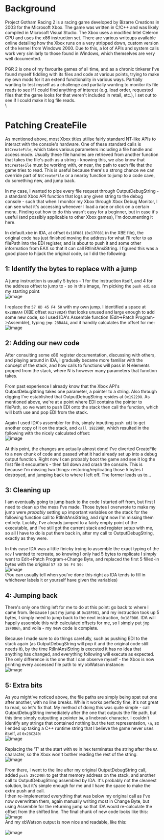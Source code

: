 # Background
Project Gotham Racing 2 is a racing game developed by Bizarre Creations in 2003 for the Microsoft Xbox. The game was written in C/C++ and was likely compiled in Microsoft Visual Studio. The Xbox uses a modified Intel Celeron CPU and uses the x86 instruction set. There are various writeups available online detailing how the Xbox runs on a very stripped down, custom version of the kernel from Windows 2000. Due to this, a lot of APIs and system calls work very similarly to those found in Windows, which themselves are very well documented.\
\
PGR 2 is one of my favourite games of all time, and as a chronic tinkerer I've found myself fiddling with its files and code at various points, trying to make my own mods for it an extend functionality in various ways. Partially wanting to test myself as a challenge and partially wanting to monitor its file reads to see if I could find anything of interest (e.g. load order, requested files that the game looks for that weren't included in retail, etc.), I set out to see if I could make it log file reads.\
\
# Patching CreateFile
As mentioned above, most Xbox titles utilise fairly standard NT-like APIs to interact with the console's hardware. One of these standard calls is `NtCreateFile`, which takes various parameters including a file handle and access mode. Usually these file handles are retrieved from another function that takes the file's path as a string - knowing this, we also know that `NtCreateFile` must be working with, or near, the path to each file that the game tries to read. This is useful because there's a strong chance we can override part of `NtCreateFile` or a nearby function to jump to a code cave, do something new, and jump back.\
\
In my case, I wanted to pipe every file request through OutputDebugString - a standard Xbox API function that logs any given string to the debug console - such that when I monitor my Xbox through Xbox Debug Monitor, I can see what it's accessing whenever I load a race or click on a certain menu. Finding out how to do this wasn't easy for a beginner, but in case it's useful (and possibly applicable to other Xbox games), I'm documenting it here.\
\
In default.xbe in IDA, at offset `0x18F081` (`0x17F081` in the XBE file), the original code has just finished moving the address for what I'll refer to as filePath into the EDI register, and is about to push it and some other information from EAX so that it can call RtlInitAnsiString. I figured this was a good place to hijack the original code, so I did the following:
## 1: Identify the bytes to replace with a jump
A jump instruction is usually 5 bytes - 1 for the instruction itself, and 4 for the address offset to jump to - so in this image, I'm picking the `push edi` as my starting point:\
![image](https://github.com/AJB-Tech/PGR2Doc/assets/12451453/42bc7e8f-3744-4607-acb8-e010b0c33683)\
\
I replace the `57 8D 45 F4 50` with my own jump. I identified a space at `0x28BAA4` (XBE offset `0x278824`) that looks unused and large enough to add some new code, so I used IDA's Assemble function (Edit->Patch Program->Assemble), typing `jmp 28BAA4`, and it handily calculates the offset for me:\
![image](https://github.com/AJB-Tech/PGR2Doc/assets/12451453/638cde4e-4a43-44ba-9f81-46ae1218443a)

## 2: Adding our new code
After consulting some x86 register documentation, discussing with others, and playing around in IDA, I gradually became more familiar with the concept of the stack, and how calls to functions will pass in N elements popped from the stack, where N is however many parameters that function takes.\
\
From past experience I already know that the Xbox API's OutputDebugString takes one parameter, a pointer to a string. Also through digging I've established that OutputDebugString resides at `0x192298`. As mentioned above, we're at a point where EDI contains the pointer to filePath, so we want to push EDI onto the stack then call the function, which will both use and pop EDI from the stack.\
\
Again I used IDA's assembler for this, simply inputting `push edi` to get another copy of it on the stack, and `call 192298h`, which resulted in the following with the nicely calculated offset:\
![image](https://github.com/AJB-Tech/PGR2Doc/assets/12451453/975d72be-4ae2-4df0-9e70-f318b76e51b2)\
\
At this point, the changes are actually almost done! I've diverted CreateFile to a new chunk of code and passed what it had already set up into a debug output function. Right now I can probably boot the game and see it log the first file it encounters - then fall down and crash the console. This is because I'm missing two things: restoring/replicating those 5 bytes I destroyed, and jumping back to where I left off. The former leads us to...

## 3: Cleaning up
I am eventually going to jump back to the code I started off from, but first I need to clean up the mess I've made. Those bytes I overwrote to make my jump were _probably_ setting up important variables on the stack for the following function call to RtlInitAnsiString, and right now I'm missing them entirely. Luckily, I've already jumped to a fairly empty point of the executable, and I've still got the current stack and register setup with me, so all I have to do is put them back in, after my call to OutputDebugString, exactly as they were.\
\
In this case IDA was a little finicky trying to assemble the exact typing of the `mov` I wanted to recreate, so knowing I only had 5 bytes to replicate I simply went to Edit->Patch Program->Change Byte, and replaced the first 5 filled-in bytes with the original `57 8D 56 F4 50`:\
![image](https://github.com/AJB-Tech/PGR2Doc/assets/12451453/8dc9f073-66fb-480b-8b99-fc2b12788d41)\
(You can usually tell when you've done this right as IDA tends to fill in whichever labels it or yourself have given the variables)

## 4: Jumping back
There's only one thing left for me to do at this point: go back to where I came from. Because I put my jump at `0x18F081`, and my instruction took up 5 bytes, I simply need to jump back to the next instruction, `0x18F086`. IDA will happily assemble this with calculated offsets for me, so I simply put `jmp 18F086h`, and voila - my new code is complete.\
\
Because I made sure to do things carefully, such as pushing EDI to the stack again (as OutputDebugString will pop it and the original code still needs it), by the time RtlIniAnsiString is executed it has no idea that anything has changed, and everything following will execute as expected. The only difference is the one that I can observe myself - the Xbox is now printing every accessed file path to my xbWatson instance:\
![image](https://github.com/AJB-Tech/PGR2Doc/assets/12451453/e38bf84b-efff-475f-8db1-6f366a2c4ac7)

## 5: Extra bits
As you might've noticed above, the file paths are simply being spat out one after another, with no line breaks. While it works perfectly fine, it's not great to read, so let's fix that. My method of doing this was quite simple - call OutputDebugString immediately after the one that outputs the file path, but this time simply outputting a pointer `0A`, a linebreak character. I couldn't identify any strings that contained nothing but the text representation, `\n`, so I ended up taking a C++ runtime string that I believe the game never uses itself, at `0x28C240`:\
![image](https://github.com/AJB-Tech/PGR2Doc/assets/12451453/88bbe968-9b1b-4c0a-ad97-a3256a2c9837)\
\
Replacing the 'T' at the start with `00` in hex terminates the string after the `0A` character, so the Xbox won't bother reading the rest of the string:\
![image](https://github.com/AJB-Tech/PGR2Doc/assets/12451453/30db7b41-5b15-4a9c-8906-5340793888ee)\
\
From there, I went to the line after my original OutputDebugString call, added `push 28C240h` to get that memory address on the stack, and another call to OutputDebugString assembled by IDA. It's probably not the cleanest solution, but it's simple enough for me and I have the space to make the extra push and call.\
I then re-implemented everything that was below my original call as I've now overwritten them, again manually writing most in Change Byte, but using Assemble for the returning jump so that IDA would re-calculate the offset from the shifted line. The final chunk of new code looks like this:\
![image](https://github.com/AJB-Tech/PGR2Doc/assets/12451453/cf77d617-4443-4410-82db-e3d3f98e30e9)\
And my xbWatson output is now nice and readable, like this:\
\
![image](https://github.com/AJB-Tech/PGR2Doc/assets/12451453/1cb6aaf8-7c26-4587-ab56-f193b087d464)







